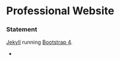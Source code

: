 # Professional Website

### Statement

[Jekyll](https://jekyllrb.com/) running [Bootstrap 4](https://getbootstrap.com/).

*
